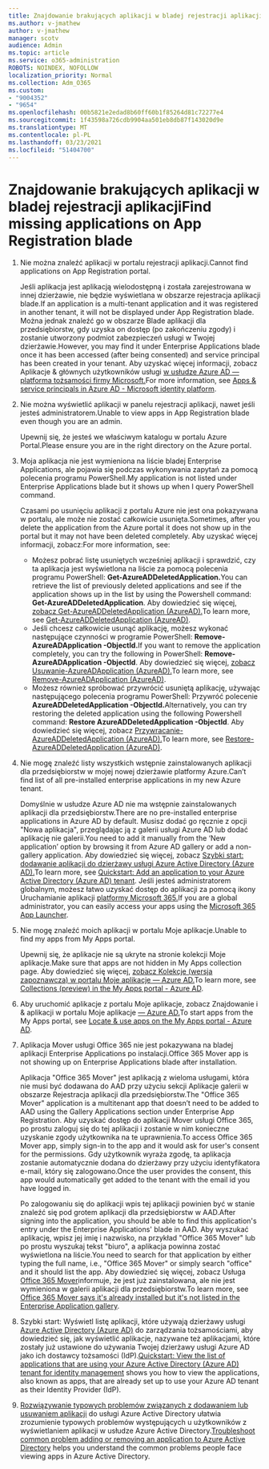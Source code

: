 ```yaml
---
title: Znajdowanie brakujących aplikacji w bladej rejestracji aplikacji
ms.author: v-jmathew
author: v-jmathew
manager: scotv
audience: Admin
ms.topic: article
ms.service: o365-administration
ROBOTS: NOINDEX, NOFOLLOW
localization_priority: Normal
ms.collection: Adm_O365
ms.custom:
- "9004352"
- "9654"
ms.openlocfilehash: 00b5821e2edad8b60ff60b1f85264d81c72277e4
ms.sourcegitcommit: 1f43598a726cdb9904aa501eb8db87f143020d9e
ms.translationtype: MT
ms.contentlocale: pl-PL
ms.lasthandoff: 03/23/2021
ms.locfileid: "51404700"
---
```

# <a name="find-missing-applications-on-app-registration-blade"></a><span data-ttu-id="d4eb6-102">Znajdowanie brakujących aplikacji w bladej rejestracji aplikacji</span><span class="sxs-lookup"><span data-stu-id="d4eb6-102">Find missing applications on App Registration blade</span></span>

1. <span data-ttu-id="d4eb6-103">Nie można znaleźć aplikacji w portalu rejestracji aplikacji.</span><span class="sxs-lookup"><span data-stu-id="d4eb6-103">Cannot find applications on App Registration portal.</span></span>

    <span data-ttu-id="d4eb6-104">Jeśli aplikacja jest aplikacją wielodostępną i została zarejestrowana w innej dzierżawie, nie będzie wyświetlana w obszarze rejestracja aplikacji blade.</span><span class="sxs-lookup"><span data-stu-id="d4eb6-104">If an application is a multi-tenant application and it was registered in another tenant, it will not be displayed under App Registration blade.</span></span> <span data-ttu-id="d4eb6-105">Można jednak znaleźć go w obszarze Blade aplikacji dla przedsiębiorstw, gdy uzyska on dostęp (po zakończeniu zgody) i zostanie utworzony podmiot zabezpieczeń usługi w Twojej dzierżawie.</span><span class="sxs-lookup"><span data-stu-id="d4eb6-105">However, you may find it under Enterprise Applications blade once it has been accessed (after being consented) and service principal has been created in your tenant.</span></span> <span data-ttu-id="d4eb6-106">Aby uzyskać więcej informacji, zobacz Aplikacje & głównych użytkowników usługi [w usłudze Azure AD — platforma tożsamości firmy Microsoft.](https://docs.microsoft.com/azure/active-directory/develop/app-objects-and-service-principals)</span><span class="sxs-lookup"><span data-stu-id="d4eb6-106">For more information, see [Apps & service principals in Azure AD - Microsoft identity platform](https://docs.microsoft.com/azure/active-directory/develop/app-objects-and-service-principals).</span></span>
2. <span data-ttu-id="d4eb6-107">Nie można wyświetlić aplikacji w panelu rejestracji aplikacji, nawet jeśli jesteś administratorem.</span><span class="sxs-lookup"><span data-stu-id="d4eb6-107">Unable to view apps in App Registration blade even though you are an admin.</span></span>

    <span data-ttu-id="d4eb6-108">Upewnij się, że jesteś we właściwym katalogu w portalu Azure Portal.</span><span class="sxs-lookup"><span data-stu-id="d4eb6-108">Please ensure you are in the right directory on the Azure portal.</span></span>
3. <span data-ttu-id="d4eb6-109">Moja aplikacja nie jest wymieniona na liście bladej Enterprise Applications, ale pojawia się podczas wykonywania zapytań za pomocą polecenia programu PowerShell.</span><span class="sxs-lookup"><span data-stu-id="d4eb6-109">My application is not listed under Enterprise Applications blade but it shows up when I query PowerShell command.</span></span>

    <span data-ttu-id="d4eb6-110">Czasami po usunięciu aplikacji z portalu Azure nie jest ona pokazywana w portalu, ale może nie zostać całkowicie usunięta.</span><span class="sxs-lookup"><span data-stu-id="d4eb6-110">Sometimes, after you delete the application from the Azure portal it does not show up in the portal but it may not have been deleted completely.</span></span> <span data-ttu-id="d4eb6-111">Aby uzyskać więcej informacji, zobacz:</span><span class="sxs-lookup"><span data-stu-id="d4eb6-111">For more information, see:</span></span>
    - <span data-ttu-id="d4eb6-112">Możesz pobrać listę usuniętych wcześniej aplikacji i sprawdzić, czy ta aplikacja jest wyświetlona na liście za pomocą polecenia programu PowerShell: **Get-AzureADDeletedApplication.**</span><span class="sxs-lookup"><span data-stu-id="d4eb6-112">You can retrieve the list of previously deleted applications and see if the application shows up in the list by using the Powershell command: **Get-AzureADDeletedApplication**.</span></span> <span data-ttu-id="d4eb6-113">Aby dowiedzieć się więcej, [zobacz Get-AzureADDeletedApplication (AzureAD).](https://docs.microsoft.com/powershell/module/azuread/get-azureaddeletedapplication)</span><span class="sxs-lookup"><span data-stu-id="d4eb6-113">To learn more, see [Get-AzureADDeletedApplication (AzureAD)](https://docs.microsoft.com/powershell/module/azuread/get-azureaddeletedapplication).</span></span>
    - <span data-ttu-id="d4eb6-114">Jeśli chcesz całkowicie usunąć aplikację, możesz wykonać następujące czynności w programie PowerShell: **Remove-AzureADApplication -ObjectId.**</span><span class="sxs-lookup"><span data-stu-id="d4eb6-114">If you want to remove the application completely, you can try the following in PowerShell: **Remove-AzureADApplication -ObjectId**.</span></span> <span data-ttu-id="d4eb6-115">Aby dowiedzieć się więcej, [zobacz Usuwanie-AzureADApplication (AzureAD).](https://docs.microsoft.com/powershell/module/azuread/remove-azureadapplication)</span><span class="sxs-lookup"><span data-stu-id="d4eb6-115">To learn more, see [Remove-AzureADApplication (AzureAD)](https://docs.microsoft.com/powershell/module/azuread/remove-azureadapplication).</span></span>
    - <span data-ttu-id="d4eb6-116">Możesz również spróbować przywrócić usuniętą aplikację, używając następującego polecenia programu PowerShell: Przywróć polecenie **AzureADDeletedApplication -ObjectId.**</span><span class="sxs-lookup"><span data-stu-id="d4eb6-116">Alternatively, you can try restoring the deleted application using the following Powershell command: **Restore AzureADDeletedApplication -ObjectId**.</span></span> <span data-ttu-id="d4eb6-117">Aby dowiedzieć się więcej, zobacz [Przywracanie-AzureADDeletedApplication (AzureAD).](https://docs.microsoft.com/powershell/module/azuread/restore-azureaddeletedapplication)</span><span class="sxs-lookup"><span data-stu-id="d4eb6-117">To learn more, see [Restore-AzureADDeletedApplication (AzureAD)](https://docs.microsoft.com/powershell/module/azuread/restore-azureaddeletedapplication).</span></span>
4. <span data-ttu-id="d4eb6-118">Nie mogę znaleźć listy wszystkich wstępnie zainstalowanych aplikacji dla przedsiębiorstw w mojej nowej dzierżawie platformy Azure.</span><span class="sxs-lookup"><span data-stu-id="d4eb6-118">Can’t find list of all pre-installed enterprise applications in my new Azure tenant.</span></span>

    <span data-ttu-id="d4eb6-119">Domyślnie w usłudze Azure AD nie ma wstępnie zainstalowanych aplikacji dla przedsiębiorstw.</span><span class="sxs-lookup"><span data-stu-id="d4eb6-119">There are no pre-installed enterprise applications in Azure AD by default.</span></span> <span data-ttu-id="d4eb6-120">Musisz dodać go ręcznie z opcji "Nowa aplikacja", przeglądając ją z galerii usługi Azure AD lub dodać aplikację nie galerii.</span><span class="sxs-lookup"><span data-stu-id="d4eb6-120">You need to add it manually from the ‘New application’ option by browsing it from Azure AD gallery or add a non-gallery application.</span></span> <span data-ttu-id="d4eb6-121">Aby dowiedzieć się więcej, zobacz [Szybki start: dodawanie aplikacji do dzierżawy usługi Azure Active Directory (Azure AD).](https://docs.microsoft.com/azure/active-directory/manage-apps/add-application-portal)</span><span class="sxs-lookup"><span data-stu-id="d4eb6-121">To learn more, see [Quickstart: Add an application to your Azure Active Directory (Azure AD) tenant](https://docs.microsoft.com/azure/active-directory/manage-apps/add-application-portal).</span></span>
    <span data-ttu-id="d4eb6-122">Jeśli jesteś administratorem globalnym, możesz łatwo uzyskać dostęp do aplikacji za pomocą ikony Uruchamianie aplikacji [platformy Microsoft 365.](https://docs.microsoft.com/microsoft-365/admin/manage/customize-the-app-launcher)</span><span class="sxs-lookup"><span data-stu-id="d4eb6-122">If you are a global administrator, you can easily access your apps using the [Microsoft 365 App Launcher](https://docs.microsoft.com/microsoft-365/admin/manage/customize-the-app-launcher).</span></span>
5. <span data-ttu-id="d4eb6-123">Nie mogę znaleźć moich aplikacji w portalu Moje aplikacje.</span><span class="sxs-lookup"><span data-stu-id="d4eb6-123">Unable to find my apps from My Apps portal.</span></span>

    <span data-ttu-id="d4eb6-124">Upewnij się, że aplikacje nie są ukryte na stronie kolekcji Moje aplikacje.</span><span class="sxs-lookup"><span data-stu-id="d4eb6-124">Make sure that apps are not hidden in My Apps collection page.</span></span> <span data-ttu-id="d4eb6-125">Aby dowiedzieć się więcej, [zobacz Kolekcje (wersja zapoznawcza) w portalu Moje aplikacje — Azure AD.](https://docs.microsoft.com/azure/active-directory/user-help/my-apps-portal-user-collections)</span><span class="sxs-lookup"><span data-stu-id="d4eb6-125">To learn more, see [Collections (preview) in the My Apps portal - Azure AD](https://docs.microsoft.com/azure/active-directory/user-help/my-apps-portal-user-collections).</span></span>
6. <span data-ttu-id="d4eb6-126">Aby uruchomić aplikacje z portalu Moje aplikacje, zobacz Znajdowanie i & aplikacji w portalu Moje aplikacje [— Azure AD.](https://docs.microsoft.com/azure/active-directory/user-help/my-apps-portal-end-user-access)</span><span class="sxs-lookup"><span data-stu-id="d4eb6-126">To start apps from the My Apps portal, see [Locate & use apps on the My Apps portal - Azure AD](https://docs.microsoft.com/azure/active-directory/user-help/my-apps-portal-end-user-access).</span></span>
7. <span data-ttu-id="d4eb6-127">Aplikacja Mover usługi Office 365 nie jest pokazywana na bladej aplikacji Enterprise Applications po instalacji.</span><span class="sxs-lookup"><span data-stu-id="d4eb6-127">Office 365 Mover app is not showing up on Enterprise Applications blade after installation.</span></span>

    <span data-ttu-id="d4eb6-128">Aplikacja "Office 365 Mover" jest aplikacją z wieloma usługami, która nie musi być dodawana do AAD przy użyciu sekcji Aplikacje galerii w obszarze Rejestracja aplikacji dla przedsiębiorstw.</span><span class="sxs-lookup"><span data-stu-id="d4eb6-128">The "Office 365 Mover" application is a multitenant app that doesn’t need to be added to AAD using the Gallery Applications section under Enterprise App Registration.</span></span> <span data-ttu-id="d4eb6-129">Aby uzyskać dostęp do aplikacji Mover usługi Office 365, po prostu zaloguj się do tej aplikacji i zostanie w nim konieczne uzyskanie zgody użytkownika na te uprawnienia.</span><span class="sxs-lookup"><span data-stu-id="d4eb6-129">To access Office 365 Mover app, simply sign-in to the app and it would ask for user's consent for the permissions.</span></span> <span data-ttu-id="d4eb6-130">Gdy użytkownik wyraża zgodę, ta aplikacja zostanie automatycznie dodana do dzierżawy przy użyciu identyfikatora e-mail, który się zalogowano.</span><span class="sxs-lookup"><span data-stu-id="d4eb6-130">Once the user provides the consent, this app would automatically get added to the tenant with the email id you have logged in.</span></span>

    <span data-ttu-id="d4eb6-131">Po zalogowaniu się do aplikacji wpis tej aplikacji powinien być w stanie znaleźć się pod grotem aplikacji dla przedsiębiorstw w AAD.</span><span class="sxs-lookup"><span data-stu-id="d4eb6-131">After signing into the application, you should be able to find this application's entry under the Enterprise Applications' blade in AAD.</span></span> <span data-ttu-id="d4eb6-132">Aby wyszukać aplikację, wpisz jej imię i nazwisko, na przykład "Office 365 Mover" lub po prostu wyszukaj tekst "biuro", a aplikacja powinna zostać wyświetlona na liście.</span><span class="sxs-lookup"><span data-stu-id="d4eb6-132">You need to search for that application by either typing the full name, i.e., "Office 365 Mover" or simply search "office" and it should list the app.</span></span> <span data-ttu-id="d4eb6-133">Aby dowiedzieć się więcej, zobacz Usługa [Office 365 Mover](https://docs.microsoft.com/answers/questions/30186/office-365-mover-says-its-already-installed-but-it.html)informuje, że jest już zainstalowana, ale nie jest wymieniona w galerii aplikacji dla przedsiębiorstw.</span><span class="sxs-lookup"><span data-stu-id="d4eb6-133">To learn more, see [Office 365 Mover says it's already installed but it's not listed in the Enterprise Application gallery](https://docs.microsoft.com/answers/questions/30186/office-365-mover-says-its-already-installed-but-it.html).</span></span>
8. <span data-ttu-id="d4eb6-134">Szybki start: Wyświetl listę aplikacji, które używają dzierżawy usługi [Azure Active Directory (Azure AD)](https://docs.microsoft.com/azure/active-directory/manage-apps/view-applications-portal) do zarządzania tożsamościami, aby dowiedzieć się, jak wyświetlić aplikacje, nazywane też aplikacjami, które zostały już ustawione do używania Twojej dzierżawy usługi Azure AD jako ich dostawcy tożsamości (IdP).</span><span class="sxs-lookup"><span data-stu-id="d4eb6-134">[Quickstart: View the list of applications that are using your Azure Active Directory (Azure AD) tenant for identity management](https://docs.microsoft.com/azure/active-directory/manage-apps/view-applications-portal) shows you how to view the applications, also known as apps, that are already set up to use your Azure AD tenant as their Identity Provider (IdP).</span></span>
9. <span data-ttu-id="d4eb6-135">[Rozwiązywanie typowych problemów związanych z dodawaniem lub usuwaniem aplikacji](https://docs.microsoft.com/azure/active-directory/manage-apps/troubleshoot-adding-apps) do usługi Azure Active Directory ułatwia zrozumienie typowych problemów występujących u użytkowników z wyświetlaniem aplikacji w usłudze Azure Active Directory.</span><span class="sxs-lookup"><span data-stu-id="d4eb6-135">[Troubleshoot common problem adding or removing an application to Azure Active Directory](https://docs.microsoft.com/azure/active-directory/manage-apps/troubleshoot-adding-apps) helps you understand the common problems people face viewing apps in Azure Active Directory.</span></span>
